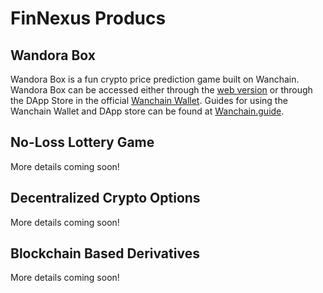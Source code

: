 # FinNexus Producs

## Wandora Box
Wandora Box is a fun crypto price prediction game built on Wanchain. Wandora Box can be accessed either through the [web version](https://wandora.finnexus.app/) or through the DApp Store in the official [Wanchain Wallet](https://www.wanchain.org/getstarted/). Guides for using the Wanchain Wallet and DApp store can be found at [Wanchain.guide](http://wanchain.guide/).

## No-Loss Lottery Game
More details coming soon!

## Decentralized Crypto Options
More details coming soon!

## Blockchain Based Derivatives
More details coming soon!

